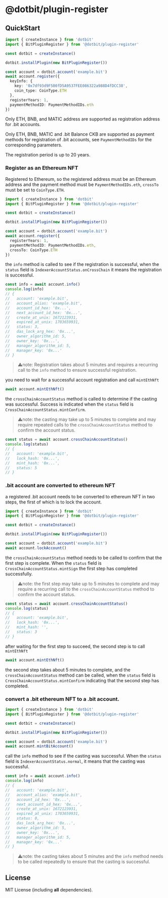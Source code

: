 @dotbit/plugin-register
==================
## QuickStart

```typescript
import { createInstance } from 'dotbit'
import { BitPluginRegister } from '@dotbit/plugin-register'

const dotbit = createInstance()

dotbit.installPlugin(new BitPluginRegister())

const account = dotbit.account('example.bit')
await account.register({
  keyInfo: {
    key: '0x7df93d9F500fD5A9537FEE086322a988D4fDCC38',
    coin_type: CoinType.ETH
  },
  registerYears: 1,
  paymentMethodID: PaymentMethodIDs.eth
})
```
Only ETH, BNB, and MATIC address are supported as registration address for .bit accounts.

Only ETH, BNB, MATIC and .bit Balance CKB are supported as payment methods for registration of .bit accounts, see `PaymentMethodIDs` for the corresponding parameters.

The registration period is up to 20 years.

### Register as an Ethereum NFT

Registered to Ethereum, so the registered address must be an Ethereum address and the payment method must be `PaymentMethodIDs.eth`, `crossTo` must be set to `CoinType.ETH`.

```typescript
import { createInstance } from 'dotbit'
import { BitPluginRegister } from '@dotbit/plugin-register'

const dotbit = createInstance()

dotbit.installPlugin(new BitPluginRegister())

const account = dotbit.account('example.bit')
await account.register({
  registerYears: 1,
  paymentMethodID: PaymentMethodIDs.eth,
  crossTo: CoinType.ETH
})
```

the `info` method is called to see if the registration is successful, when the `status` field is `IndexerAccountStatus.onCrossChain` it means the registration is successful.

```typescript
const info = await account.info()
console.log(info)
// {
//   account: 'example.bit',
//   account_alias: 'example.bit',
//   account_id_hex: '0x...',
//   next_account_id_hex: '0x...',
//   create_at_unix: 1672123931,
//   expired_at_unix: 1703659931,
//   status: 3,
//   das_lock_arg_hex: '0x...',
//   owner_algorithm_id: 5,
//   owner_key: '0x...',
//   manager_algorithm_id: 5,
//   manager_key: '0x...'
// }
```
> ⚠️note: Registration takes about 5 minutes and requires a recurring call to the `info` method to ensure successful registration.

you need to wait for a successful account registration and call `mintEthNft`

```typescript
await account.mintEthNft()
```

the `crossChainAccountStatus` method is called to determine if the casting was successful. Success is indicated when the `status` field is `CrossChainAccountStatus.mintConfirm`.

> ⚠️note: the casting may take up to 5 minutes to complete and may require repeated calls to the `crossChainAccountStatus` method to confirm the account status.

```typescript
const status = await account.crossChainAccountStatus()
console.log(status)
// {
//   account: 'example.bit',
//   lock_hash: '0x...',
//   mint_hash: '0x...',
//   status: 5
// }
```

### .bit account are converted to ethereum NFT

a registered .bit account needs to be converted to ethereum NFT in two steps, the first of which is to lock the account.

```typescript
import { createInstance } from 'dotbit'
import { BitPluginRegister } from '@dotbit/plugin-register'

const dotbit = createInstance()

dotbit.installPlugin(new BitPluginRegister())

const account = dotbit.account('example.bit')
await account.lockAccount()
```

the `crossChainAccountStatus` method needs to be called to confirm that the first step is complete. When the `status` field is `CrossChainAccountStatus.mintSign` the first step has completed successfully.

> ⚠️note: the first step may take up to 5 minutes to complete and may require a recurring call to the `crossChainAccountStatus` method to confirm the account status.

```typescript
const status = await account.crossChainAccountStatus()
console.log(status)
// {
//   account: 'example.bit',
//   lock_hash: '0x...',
//   mint_hash: '',
//   status: 3
// }
```

after waiting for the first step to succeed, the second step is to call `mintEthNft`

```typescript
await account.mintEthNft()
```

the second step takes about 5 minutes to complete, and the `crossChainAccountStatus` method can be called, when the `status` field is `CrossChainAccountStatus.mintConfirm` indicating that the second step has completed.

### convert a .bit ethereum NFT to a .bit account.

```typescript
import { createInstance } from 'dotbit'
import { BitPluginRegister } from '@dotbit/plugin-register'

const dotbit = createInstance()

dotbit.installPlugin(new BitPluginRegister())

const account = dotbit.account('example.bit')
await account.mintBitAccount()
```

call the `info` method to see if the casting was successful. When the `status` field is `IndexerAccountStatus.normal`, it means that the casting was successful.

```typescript
const info = await account.info()
console.log(info)
// {
//   account: 'example.bit',
//   account_alias: 'example.bit',
//   account_id_hex: '0x...',
//   next_account_id_hex: '0x...',
//   create_at_unix: 1672123931,
//   expired_at_unix: 1703659931,
//   status: 0,
//   das_lock_arg_hex: '0x...',
//   owner_algorithm_id: 5,
//   owner_key: '0x...',
//   manager_algorithm_id: 5,
//   manager_key: '0x...'
// }
```

> ⚠️note: the casting takes about 5 minutes and the `info` method needs to be called repeatedly to ensure that the casting is successful.

## License
MIT License (including **all** dependencies).
